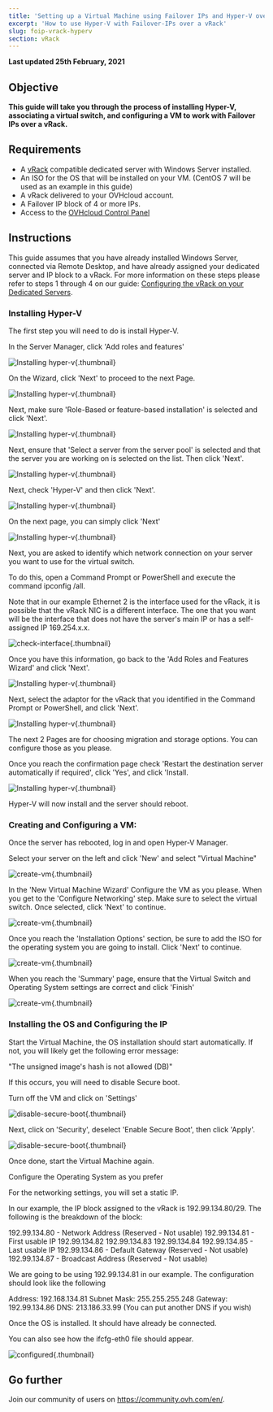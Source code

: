 ```yaml
---
title: 'Setting up a Virtual Machine using Failover IPs and Hyper-V over a vRack'
excerpt: 'How to use Hyper-V with Failover-IPs over a vRack'
slug: foip-vrack-hyperv
section: vRack
---
```


**Last updated 25th February, 2021**

## Objective

**This guide will take you through the process of installing Hyper-V, associating a virtual switch, and configuring a VM to work with Failover IPs over a vRack.**

## Requirements

- A [vRack](https://www.ovh.com/sg/solutions/vrack/) compatible dedicated server with Windows Server installed.
- An ISO for the OS that will be installed on your VM. (CentOS 7 will be used as an example in this guide)
-  A vRack delivered to your OVHcloud account.
-  A Failover IP block of 4 or more IPs.
- Access to the [OVHcloud Control Panel](https://ca.ovh.com/auth/?action=gotomanager)

## Instructions

This guide assumes that you have already installed Windows Server, connected via Remote Desktop, and have already assigned your dedicated server and IP block to a vRack. For more information on these steps please refer to steps 1 through 4 on our guide: [Configuring the vRack on your Dedicated Servers](../configuring-vrack-on-dedicated-servers).

### Installing Hyper-V

The first step you will need to do is install Hyper-V.

In the Server Manager, click 'Add roles and features'
 
![Installing hyper-v](images/add-roles-features.png){.thumbnail}

On the Wizard, click 'Next' to proceed to the next Page.

![Installing hyper-v](images/add-roles-features-2.png){.thumbnail}

Next, make sure 'Role-Based or feature-based installation' is selected and click 'Next'.

![Installing hyper-v](images/add-roles-features-3.png){.thumbnail}

Next, ensure that 'Select a server from the server pool' is selected and that the server you are working on is selected on the list. Then click 'Next'.

![Installing hyper-v](images/add-roles-features-4.png){.thumbnail}

Next, check 'Hyper-V' and then click 'Next'.

![Installing hyper-v](images/add-roles-features-5.png){.thumbnail}

On the next page, you can simply click 'Next'

![Installing hyper-v](images/add-roles-features-9.png){.thumbnail}

Next, you are asked to identify which network connection on your server you want to use for the virtual switch.

To do this, open a Command Prompt or PowerShell and execute the command ipconfig /all.


Note that in our example Ethernet 2 is the interface used for the vRack, it is possible that the vRack NIC is a different interface. The one that you want will be the interface that does not have the server's main IP or has a self-assigned IP 169.254.x.x.

![check-interface](images/ipconfig.png){.thumbnail}

Once you have this information, go back to the 'Add Roles and Features Wizard' and click 'Next'.


![Installing hyper-v](images/add-roles-features-6.png){.thumbnail}

Next, select the adaptor for the vRack that you identified in the Command Prompt or PowerShell, and click 'Next'.

![Installing hyper-v](images/add-roles-features-7.png){.thumbnail}

The next 2 Pages are for choosing migration and storage options. You can configure those as you please.

Once you reach the confirmation page check 'Restart the destination server automatically if required', click 'Yes', and click 'Install.

![Installing hyper-v](images/add-roles-features-8.png){.thumbnail}


Hyper-V will now install and the server should reboot.


### Creating and Configuring a VM:

Once the server has rebooted, log in and open Hyper-V Manager.

Select your server on the left and click 'New' and select "Virtual Machine"

![create-vm](images/create-vm.png){.thumbnail}

In the 'New Virtual Machine Wizard' Configure the VM as you please. When you get to the 'Configure Networking' step. Make sure to select the virtual switch. Once selected, click 'Next' to continue.

![create-vm](images/create-vm-2.png){.thumbnail}

Once you reach the 'Installation Options' section, be sure to add the ISO for the operating system you are going to install. Click 'Next' to continue.

![create-vm](images/create-vm-3.png){.thumbnail}

When you reach the 'Summary' page, ensure that the Virtual Switch and Operating System settings are correct and click 'Finish'

![create-vm](images/create-vm-4.png){.thumbnail}

### Installing the OS and Configuring the IP

Start the Virtual Machine, the OS installation should start automatically. If not, you will likely get the following error message:

"The unsigned image's hash is not allowed (DB)"

If this occurs, you will need to disable Secure boot.

Turn off the VM and click on 'Settings'

![disable-secure-boot](images/disable-secure-boot.png){.thumbnail}

Next, click on 'Security', deselect 'Enable Secure Boot', then click 'Apply'.

![disable-secure-boot](images/disable-secure-boot-2.png){.thumbnail}

Once done, start the Virtual Machine again.


Configure the Operating System as you prefer


For the networking settings, you will set a static IP.


In our example, the IP block assigned to the vRack is 192.99.134.80/29. The following is the breakdown of the block:

192.99.134.80 -  Network Address (Reserved - Not usable)
192.99.134.81 - First usable IP
192.99.134.82
192.99.134.83
192.99.134.84
192.99.134.85 - Last usable IP
192.99.134.86 - Default Gateway (Reserved - Not usable)
192.99.134.87 - Broadcast Address (Reserved - Not usable)


We are going to be using 192.99.134.81 in our example. The configuration should look like the following

Address: 192.168.134.81
Subnet Mask: 255.255.255.248
Gateway: 192.99.134.86
DNS: 213.186.33.99 (You can put another DNS if you wish)


Once the OS is installed. It should have already be connected.

You can also see how the ifcfg-eth0 file should appear.

![configured](images/configured.png){.thumbnail}

## Go further

Join our community of users on <https://community.ovh.com/en/>.
